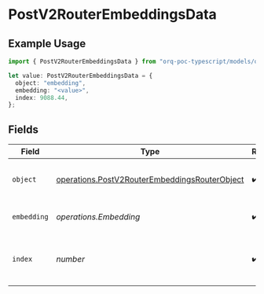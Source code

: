 # PostV2RouterEmbeddingsData

## Example Usage

```typescript
import { PostV2RouterEmbeddingsData } from "orq-poc-typescript/models/operations";

let value: PostV2RouterEmbeddingsData = {
  object: "embedding",
  embedding: "<value>",
  index: 9088.44,
};
```

## Fields

| Field                                                                                                          | Type                                                                                                           | Required                                                                                                       | Description                                                                                                    |
| -------------------------------------------------------------------------------------------------------------- | -------------------------------------------------------------------------------------------------------------- | -------------------------------------------------------------------------------------------------------------- | -------------------------------------------------------------------------------------------------------------- |
| `object`                                                                                                       | [operations.PostV2RouterEmbeddingsRouterObject](../../models/operations/postv2routerembeddingsrouterobject.md) | :heavy_check_mark:                                                                                             | The object type, which is always "embedding".                                                                  |
| `embedding`                                                                                                    | *operations.Embedding*                                                                                         | :heavy_check_mark:                                                                                             | The embedding result.                                                                                          |
| `index`                                                                                                        | *number*                                                                                                       | :heavy_check_mark:                                                                                             | The index of the embedding in the list of embeddings.                                                          |